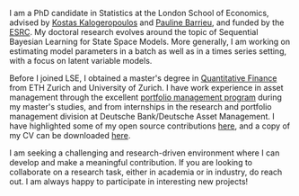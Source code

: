 
I am a PhD candidate in Statistics at the London School of Economics, advised by [Kostas Kalogeropoulos](http://www.lse.ac.uk/Statistics/People/Dr-Kostas-Kalogeropoulos) and [Pauline Barrieu](http://stats.lse.ac.uk/barrieu/), and funded by the [ESRC](https://esrc.ukri.org/skills-and-careers/doctoral-training/). My doctoral research evolves around the topic of Sequential Bayesian Learning for State Space Models. More generally, I am working on estimating model parameters in a batch as well as in a times series setting, with a focus on latent variable models.

Before I joined LSE, I obtained a master's degree in [Quantitative Finance](https://www.msfinance.uzh.ch/en.html) from ETH Zurich and University of Zurich. I have work experience in asset management through the excellent [portfolio management program](https://www.cpm.uzh.ch/en.html) during my master's studies, and from internships in the research and portfolio management division at Deutsche Bank/Deutsche Asset Management. 
I have highlighted some of my open source contributions [here](https://paschermayr.github.io/#opensource), and a copy of my CV can be downloaded [here]([uploads/resume.pdf](https://paschermayr.github.io/uploads/resume.pdf)).

I am seeking a challenging and research-driven environment where I can develop and make a meaningful contribution. If you are looking to collaborate on a research task, either in academia or in industry, do reach out. I am always happy to participate in interesting new projects!
